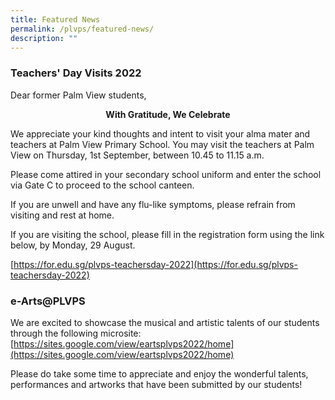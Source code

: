 ```yaml
---
title: Featured News
permalink: /plvps/featured-news/
description: ""
---
```

### Teachers' Day Visits 2022

Dear former Palm View students, 

<p align="center"><b>With Gratitude, We Celebrate</b></p>

We appreciate your kind thoughts and intent to visit your alma mater and teachers at Palm View Primary School. You may visit the teachers at Palm View on Thursday, 1st September, between 10.45 to 11.15 a.m.

Please come attired in your secondary school uniform and enter the school via Gate C to proceed to the school canteen.

If you are unwell and have any flu-like symptoms, please refrain from visiting and rest at home.

If you are visiting the school, please fill in the registration form using the link below, by Monday, 29 August.

[https://for.edu.sg/plvps-teachersday-2022](https://for.edu.sg/plvps-teachersday-2022)



### e-Arts@PLVPS

We are excited to showcase the musical and artistic talents of our students through the following microsite: [https://sites.google.com/view/eartsplvps2022/home](https://sites.google.com/view/eartsplvps2022/home)

Please do take some time to appreciate and enjoy the wonderful talents, performances and artworks that have been submitted by our students!